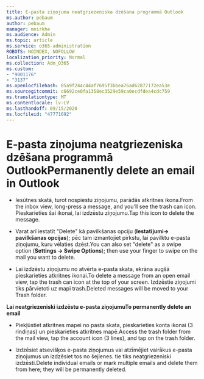 ```yaml
---
title: E-pasta ziņojuma neatgriezeniska dzēšana programmā Outlook
ms.author: pebaum
author: pebaum
manager: mnirkhe
ms.audience: Admin
ms.topic: article
ms.service: o365-administration
ROBOTS: NOINDEX, NOFOLLOW
localization_priority: Normal
ms.collection: Adm_O365
ms.custom:
- "9001176"
- "3137"
ms.openlocfilehash: 85a9f244c44af7695f3bbea76ad62877172ea53e
ms.sourcegitcommit: c6692ce0fa1358ec3529e59ca0ecdfdea4cdc759
ms.translationtype: MT
ms.contentlocale: lv-LV
ms.lasthandoff: 09/15/2020
ms.locfileid: "47771692"
---
```

# <a name="permanently-delete-an-email-in-outlook"></a><span data-ttu-id="04b7a-102">E-pasta ziņojuma neatgriezeniska dzēšana programmā Outlook</span><span class="sxs-lookup"><span data-stu-id="04b7a-102">Permanently delete an email in Outlook</span></span>

- <span data-ttu-id="04b7a-103">Iesūtnes skatā, turot nospiestu ziņojumu, parādās atkritnes ikona.</span><span class="sxs-lookup"><span data-stu-id="04b7a-103">From the inbox view, long-press a message, and you'll see the trash can icon.</span></span> <span data-ttu-id="04b7a-104">Pieskarieties šai ikonai, lai izdzēstu ziņojumu.</span><span class="sxs-lookup"><span data-stu-id="04b7a-104">Tap this icon to delete the message.</span></span>

- <span data-ttu-id="04b7a-105">Varat arī iestatīt "Delete" kā pavilkšanas opciju (**Iestatījumi-> pavilkšanas opcijas**); pēc tam izmantojiet pirkstu, lai pavilktu e-pasta ziņojumu, kuru vēlaties dzēst.</span><span class="sxs-lookup"><span data-stu-id="04b7a-105">You can also set "delete" as a swipe option (**Settings -> Swipe Options**); then use your finger to swipe on the mail you want to delete.</span></span> 

- <span data-ttu-id="04b7a-106">Lai izdzēstu ziņojumu no atvērta e-pasta skata, ekrāna augšā pieskarieties atkritnes ikonai.</span><span class="sxs-lookup"><span data-stu-id="04b7a-106">To delete a message from an open email view, tap the trash can icon at the top of your screen.</span></span> <span data-ttu-id="04b7a-107">Izdzēstie ziņojumi tiks pārvietoti uz mapi trash.</span><span class="sxs-lookup"><span data-stu-id="04b7a-107">Deleted messages will be moved to your Trash folder.</span></span> 

<span data-ttu-id="04b7a-108">**Lai neatgriezeniski izdzēstu e-pasta ziņojumu**</span><span class="sxs-lookup"><span data-stu-id="04b7a-108">**To permanently delete an email**</span></span>

- <span data-ttu-id="04b7a-109">Piekļūstiet atkritnes mapei no pasta skata, pieskarieties konta ikonai (3 rindiņas) un pieskarieties atkritnes mapē.</span><span class="sxs-lookup"><span data-stu-id="04b7a-109">Access the trash folder from the mail view, tap the account icon (3 lines), and tap on the trash folder.</span></span>

- <span data-ttu-id="04b7a-110">Izdzēsiet atsevišķos e-pasta ziņojumus vai atzīmējiet vairākus e-pasta ziņojumus un izdzēsiet tos no šejienes. tie tiks neatgriezeniski izdzēsti.</span><span class="sxs-lookup"><span data-stu-id="04b7a-110">Delete individual emails or mark multiple emails and delete them from here; they will be permanently deleted.</span></span>